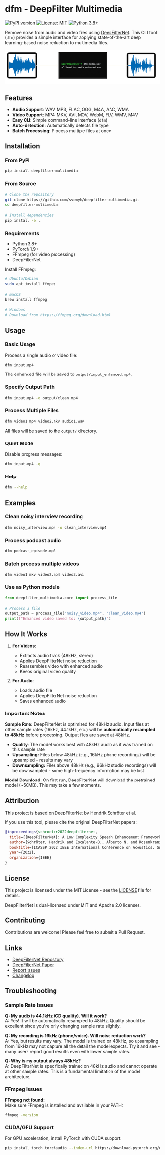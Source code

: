 # dfm - DeepFilter Multimedia

[![PyPI version](https://img.shields.io/pypi/v/deepfilter-multimedia.svg)](https://pypi.org/project/deepfilter-multimedia/)
[![License: MIT](https://img.shields.io/badge/License-MIT-yellow.svg)](https://opensource.org/licenses/MIT)
[![Python 3.8+](https://img.shields.io/badge/python-3.8+-blue.svg)](https://www.python.org/downloads/)

Remove noise from audio and video files using [DeepFilterNet](https://github.com/Rikorose/DeepFilterNet). This CLI tool (`dfm`) provides a simple interface for applying state-of-the-art deep learning-based noise reduction to multimedia files.

<div align="center">
  <img src="https://raw.githubusercontent.com/svemyh/deepfilter-multimedia/main/docs/assets/dfm-visualizer.png" alt="DFM Visualizer">
</div>

## Features

- **Audio Support**: WAV, MP3, FLAC, OGG, M4A, AAC, WMA
- **Video Support**: MP4, MKV, AVI, MOV, WebM, FLV, WMV, M4V
- **Easy CLI**: Simple command-line interface (`dfm`)
- **Auto-detection**: Automatically detects file type
- **Batch Processing**: Process multiple files at once

## Installation

### From PyPI

```bash
pip install deepfilter-multimedia
```

### From Source
```bash
# Clone the repository
git clone https://github.com/svemyh/deepfilter-multimedia.git
cd deepfilter-multimedia

# Install dependencies
pip install -e .
```

### Requirements

- Python 3.8+
- PyTorch 1.9+
- FFmpeg (for video processing)
- DeepFilterNet

Install FFmpeg:
```bash
# Ubuntu/Debian
sudo apt install ffmpeg

# macOS
brew install ffmpeg

# Windows
# Download from https://ffmpeg.org/download.html
```

## Usage

### Basic Usage

Process a single audio or video file:

```bash
dfm input.mp4
```

The enhanced file will be saved to `output/input_enhanced.mp4`.

### Specify Output Path

```bash
dfm input.mp4 -o output/clean.mp4
```

### Process Multiple Files

```bash
dfm video1.mp4 video2.mkv audio1.wav
```

All files will be saved to the `output/` directory.

### Quiet Mode

Disable progress messages:

```bash
dfm input.mp4 -q
```

### Help

```bash
dfm --help
```

## Examples

### Clean noisy interview recording
```bash
dfm noisy_interview.mp4 -o clean_interview.mp4
```

### Process podcast audio
```bash
dfm podcast_episode.mp3
```

### Batch process multiple videos
```bash
dfm video1.mkv video2.mp4 video3.avi
```

### Use as Python module
```python
from deepfilter_multimedia.core import process_file

# Process a file
output_path = process_file("noisy_video.mp4", "clean_video.mp4")
print(f"Enhanced video saved to: {output_path}")
```

## How It Works

1. **For Videos**:
   - Extracts audio track (48kHz, stereo)
   - Applies DeepFilterNet noise reduction
   - Reassembles video with enhanced audio
   - Keeps original video quality

2. **For Audio**:
   - Loads audio file
   - Applies DeepFilterNet noise reduction
   - Saves enhanced audio

### Important Notes

**Sample Rate:** DeepFilterNet is optimized for 48kHz audio. Input files at other sample rates (16kHz, 44.1kHz, etc.) will be **automatically resampled to 48kHz** before processing. Output files are saved at 48kHz.

- **Quality:** The model works best with 48kHz audio as it was trained on this sample rate
- **Upsampling:** Files below 48kHz (e.g., 16kHz phone recordings) will be upsampled - results may vary
- **Downsampling:** Files above 48kHz (e.g., 96kHz studio recordings) will be downsampled - some high-frequency information may be lost

**Model Download:** On first run, DeepFilterNet will download the pretrained model (~50MB). This may take a few moments.

## Attribution

This project is based on [DeepFilterNet](https://github.com/Rikorose/DeepFilterNet) by Hendrik Schröter et al.

If you use this tool, please cite the original DeepFilterNet papers:

```bibtex
@inproceedings{schroeter2022deepfilternet,
  title={{DeepFilterNet}: A Low Complexity Speech Enhancement Framework for Full-Band Audio based on Deep Filtering},
  author={Schröter, Hendrik and Escalante-B., Alberto N. and Rosenkranz, Tobias and Maier, Andreas},
  booktitle={ICASSP 2022 IEEE International Conference on Acoustics, Speech and Signal Processing (ICASSP)},
  year={2022},
  organization={IEEE}
}
```

## License

This project is licensed under the MIT License - see the [LICENSE](LICENSE) file for details.

DeepFilterNet is dual-licensed under MIT and Apache 2.0 licenses.

## Contributing

Contributions are welcome! Please feel free to submit a Pull Request.

## Links

- [DeepFilterNet Repository](https://github.com/Rikorose/DeepFilterNet)
- [DeepFilterNet Paper](https://arxiv.org/abs/2110.05588)
- [Report Issues](https://github.com/svemyh/deepfilter-multimedia/issues)
- [Changelog](CHANGELOG.md)

## Troubleshooting

### Sample Rate Issues

**Q: My audio is 44.1kHz (CD quality). Will it work?**  
A: Yes! It will be automatically resampled to 48kHz. Quality should be excellent since you're only changing sample rate slightly.

**Q: My recording is 16kHz (phone/voice). Will noise reduction work?**  
A: Yes, but results may vary. The model is trained on 48kHz, so upsampling from 16kHz may not capture all the detail the model expects. Try it and see - many users report good results even with lower sample rates.

**Q: Why is my output always 48kHz?**  
A: DeepFilterNet is specifically trained on 48kHz audio and cannot operate at other sample rates. This is a fundamental limitation of the model architecture.

### FFmpeg Issues

**FFmpeg not found:**  
Make sure FFmpeg is installed and available in your PATH:
```bash
ffmpeg -version
```

### CUDA/GPU Support

For GPU acceleration, install PyTorch with CUDA support:
```bash
pip install torch torchaudio --index-url https://download.pytorch.org/whl/cu118
```

